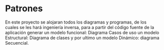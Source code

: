 # Patrones
En este proyecto se alojaran todos los diagramas y programas, de los cuales se les hará ingeniería inversa, para a partir del código fuente de la aplicación generar un modelo funcional: Diagrama Casos de uso un modelo Estructural: Diagrama de clases y por ultimo un modelo Dinámico: diagrama Secuencial.
